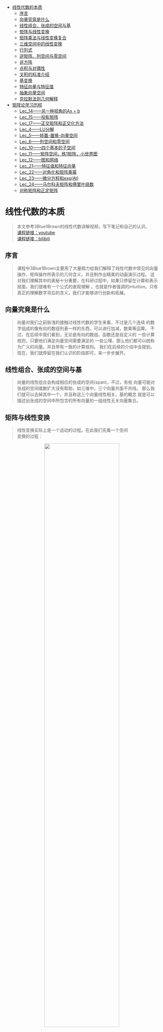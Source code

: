 ﻿<!-- TOC -->

- [线性代数的本质](#线性代数的本质)
    - [序言](#序言)
    - [向量究竟是什么](#向量究竟是什么)
    - [线性组合、张成的空间与基](#线性组合张成的空间与基)
    - [矩阵与线性变换](#矩阵与线性变换)
    - [矩阵乘法与线性变换复合](#矩阵乘法与线性变换复合)
    - [三维空间中的线性变换](#三维空间中的线性变换)
    - [行列式](#行列式)
    - [逆矩阵、列空间与零空间](#逆矩阵列空间与零空间)
    - [非方阵](#非方阵)
    - [点积与对偶性](#点积与对偶性)
    - [叉积的标准介绍](#叉积的标准介绍)
    - [基变换](#基变换)
    - [特征向量与特征值](#特征向量与特征值)
    - [抽象向量空间](#抽象向量空间)
    - [克拉默法则几何解释](#克拉默法则几何解释)
- [矩阵论学习历程](#矩阵论学习历程)
    - [Lec_14——另一种视角的Ax = b](#lec_14另一种视角的ax--b)
    - [Lec_15——投影矩阵](#lec_15投影矩阵)
    - [Lec_17——正交矩阵和正交化方法](#lec_17正交矩阵和正交化方法)
    - [Lec_4——LU分解](#lec_4lu分解)
    - [Lec_5——转置-置换-向量空间](#lec_5转置-置换-向量空间)
    - [Lec_6——列空间和零空间](#lec_6列空间和零空间)
    - [Lec_10——四个基本的子空间](#lec_10四个基本的子空间)
    - [Lec_11——矩阵空间，秩1矩阵，小世界图](#lec_11矩阵空间秩1矩阵小世界图)
    - [Lec_12——图和网络](#lec_12图和网络)
    - [Lec_21——特征值和特征向量](#lec_21特征值和特征向量)
    - [Lec_22——对角化和矩阵乘幂](#lec_22对角化和矩阵乘幂)
    - [Lec_23——微分方程和exp(At)](#lec_23微分方程和expat)
    - [Lec_24——马尔科夫矩阵和傅里叶级数](#lec_24马尔科夫矩阵和傅里叶级数)
    - [对称矩阵和正定矩阵](#对称矩阵和正定矩阵)

<!-- /TOC -->
# 线性代数的本质
>本文参考3Blue1Brown的线性代数讲解视频，写下笔记和自己的认识。<br>
[课程链接：youtube](https://www.youtube.com/watch?v=fNk_zzaMoSs&list=PLZHQObOWTQDPD3MizzM2xVFitgF8hE_ab)<br>
[课程链接：bilibili](https://www.bilibili.com/video/BV1ys411472E)<br>
## 序言
>课程中3Blue1Brown主要用了大量精力给我们解释了线性代数中常见的向量操作、矩阵操作所表示的几何含义，并且制作出精美的动画演示过程。
这对我们理解其中的奥秘十分重要，在科研过程中，如果只停留在计算和表示层面，我们很难有一个公式的直观理解
，也就是作者强调的intuition。只有真正的理解数字背后的含义，我们才能够进行创新和拓展。
## 向量究竟是什么
>向量对我们之前肤浅的接触过线性代数的学生来看，不过是几个连续
的数字组成的像有向的数组列表一样的东西，可以进行加减，数乘等运算。
不过，在后续中我们看到，无论是有向的数组、函数还是自定义的
一些计算规则，只要他们满足向量空间需要满足的
一些公理，那么他们都可以统称为广义的向量。并且带有一致的计算规则。
我们在后续的介绍中会提到。<br>
现在，我们就停留在我们认识的阶段即可，来一步步展开。
## 线性组合、张成的空间与基
>向量的线性组合会构成相应的张成的空间(span)，不过，有些
向量可能对张成的空间维数扩大没有帮助，如三维中，三个向量共面不共线。
那么我们就可以去掉其中一个，并且称这三个向量线性相关。基的概念
就是可以描述出张成的空间中所包含的所有向量的一组线性无关向量集合。
## 矩阵与线性变换
>线性变换实际上是一个运动的过程。在此我们先看一个空间<br>
变换的过程：<br>
<div align=center><img src="picture/空间变换.gif"  width="70%" height="70%"><br>
<div align=left><br>

>线性变换就是空间变换的一个特例：<br>
<div align=center><img src="picture/线性变换.gif"  width="70%" height="70%"><br>
<div align=left><br>

>而在二维空间中我们需要记录的只是两个基向量的变换过程，其他向量
会随之变换：<br>
<div align=center><img src="picture/二维变换.gif"  width="70%" height="70%"><br>
<div align=left><br>

>变换后的线性组合不变：<br>
<div align=center><img src="picture/线性组合变换.png"  width="70%" height="70%"><br>
<div align=left><br>

>而变换矩阵可以表示我们对空间以及其中的向量具体是如何进行变换的：<br>
<div align=center><img src="picture/变换矩阵.png"  width="70%" height="70%"><br>
<div align=left><br>

>上图中矩阵中绿色的第一列，和红色的第二列分别对应二维向量横纵坐标
的变换方式，经过如图所示的运算，我们可以得到变换的后的向量
这也就是我们常见的矩阵乘法：<br>
<div align=center><img src="picture/矩阵乘法.png"  width="70%" height="70%"><br>
<div align=left><br>

>更加有趣的是，作者用一个动画来分别描述变换矩阵的两列对两个
基向量，以及整个空间的变换过程：<br>
<div align=center><img src="picture/变换矩阵作用.gif"  width="70%" height="70%"><br>
<div align=left><br>

>因此，当我们看到一个矩阵，就可以看成一个对空间的变换！

## 矩阵乘法与线性变换复合
>先进行空间旋转，再进行空间旋转，需要对一个向量进行两次矩阵向量乘
运算，但是我们可以将两个变换矩阵复合到一起变成一个过程：<br>
<div align=center><img src="picture/复合矩阵.png"  width="70%" height="70%"><br><br>
<div align=left><br>
<div align=center><img src="picture/复合变换.gif"  width="70%" height="70%"><br>
<div align=left><br>

>下面我简单说明一下基向量i的去向:<br>
<div align=center><img src="picture/基向量i的去向.png"  width="70%" height="70%"><br>
<div align=left><br>

>如图所示，基向量i首先经过M1作用，被拉伸/压缩到[e g]，之后
[e g]又经过M2作用，横纵坐标分别由[a c]和[b d]作用，最后
得到如图所示的向量。基向量j类似。<br>
而矩阵乘法交换作用于向量后得到的向量往往和交换前的结果不同，
由空间变化我们就可以得知，这样，我们对矩阵乘法没有交换律就有更深一层的理解了
。而结合律却是适用的，因为在空间中(AB)C和A(BC)对空间的变换
其实是等价的。

## 三维空间中的线性变换
>三维空间与二维其实是类似的，只不过三维中我们用一个3*3的
矩阵来表示这个变换过程：<br>
<div align=center><img src="picture/三维变换.png"  width="70%" height="70%"><br>
<div align=left><br>

>我们分别对x,y,z三个方向上的坐标进行如下变换，叠加在一起
便是最终的变换结果。同样的，三维矩阵也有和二维类似的矩阵复合过程。

## 行列式
>变换矩阵行列式的作用其实是来描述一个空间被拉伸/压缩的程度的！
它的数值就是拉伸/压缩的倍数！并且在线性变换中，空间中的每一部分
经过变换后，都有一个同样的变换倍数。
更重要的是，当一个变换矩阵的行列式为0，那么说明这个空间
被“降维”了，我们以三维为例，当三维空间经过变换被压缩到
一条直线甚至一个点时，变换矩阵的行列式才可能为0！如下图所示:<br>
<div align=center><img src="picture/行列式与降维.gif"  width="70%" height="70%"><br>
<div align=left><br>

>还有一点就是行列式的值若为负值，我们可以认为空间被进行了
“翻转”，本来基向量i在基向量j的右边，经过翻转，变到了左边，
犹如一张翻转了的纸一样，而行列式的绝对值意义不变。如下图所示：<br>
<div align=center><img src="picture/空间翻转.gif"  width="70%" height="70%"><br>
<div align=left><br>

>三维空间中的行列式意义其实也是一样的。而负值变换的过程就是
坐标轴从右手定则变为左手定则的过程。<br>
对于行列式的计算这里有一个二维的示意图。基向量 i 先被拉伸为
[a c]之后基向量 j 又被拉伸到[b d]，而为了计算黄色部分面积
也就是行列式的值，我们可以由以下几何关系得出：<br>
<div align=center><img src="picture/二阶行列式的计算.png"  width="70%" height="70%"><br>
<div align=left><br>

>同样，我们也可以由几何关系得出以下规则：<br>
<div align=center><img src="picture/行列式规则.png"  width="50%" height="50%"><br>
<div align=left><br>

## 逆矩阵、列空间与零空间
>逆变换矩阵其实就是空间的逆变换过程：<br>
<div align=center><img src="picture/逆变换.gif"  width="70%" height="70%"><br>
<div align=left><br>

>只要我们在第一次变换过程中不会进行“降维”，也就是行列式不为0，
我们就能找到对应的逆变换，逆矩阵，同时一个输入对应一个输出向量。但是，一旦我们进行了降维，我们就无法
从低维度还原回高维度的情况。<br>
矩阵秩的概念我们都不陌生，但是，它在几何中表示的是，一个变换矩阵
把高维空间进行变换后的维数：<br>
<div align=center><img src="picture/秩.gif"  width="70%" height="70%"><br>
<div align=left><br>

>如果我们对空间进行了降维变换，那么就会有一组向量被挤压成零向量。
如果一个平面被挤压成一维，那么就有一条线上的向量被挤压成零向量；
如果一个三维空间被挤压成二维，那么就有一条线上的向量被挤压成零向量；
如果一个三维空间被挤压成一维，那么就有一个平面上的向量被挤压成零向量：<br>
<div align=center><img src="picture/核.gif"  width="70%" height="70%"><br>
<div align=left><br>

>变换后落到零点的向量集合，被称为“零空间”或“核”(kernel)。也就是方程Ax = 0时，我们解出的x，就是经过A变换后得到的空间向量集合——核(kernel)

## 非方阵
>如果一个变换矩阵不是方阵，那么空间的变换又是如何进行的呢？
这里虽然作者没有做动画，但是有了之前的知识也能够理解(作者懒得做了)。<br>
<div align=center><img src="picture/3_2矩阵.png.png"  width="40%" height="40%"><br>
<div align=left><br>

>如这样一3 * 2的矩阵，我们作用到一个2 * 2的二维平面空间中，带来的结果就是，
把二维平面扩展到过原点的三维平面了。<br>
同样，我们把一个2 * 3的矩阵可以作用到一个3 * 3的空间中，那么，这也叫“降维”。
同样也有到一维的转换，我们可以用一个1 * 2的矩阵降维平面到数轴：<br>
<div align=center><img src="picture/降维1.png"  width="70%" height="70%"><br>
<div align=left><br>

## 点积与对偶性
>点积的顺序无关性，体现出了一定的对偶性(duality)。<br>
作者用一个平面斜向放置的数轴来解释这一现象。我们将二维空间中点
投影到如下图的斜向数轴上，u 为轴上的单位向量，这样的投影变换，将二维
中的向量投影到一维数轴上就是一个降维过程，并且它满足线性变换等距性
的要求，那么就存在一个1 * 2的变换矩阵来描述这一过程。根据如图所示的
对偶性(对称性)，u 投影到单位向量 i 上，和 i 投影到 u 上的长度是相等的
，纵坐标方向也一样，那么我们就得到的了变换矩阵的值：<br>
<div align=center><img src="picture/点积.png"  width="70%" height="70%"><br>
<div align=left><br>

>ux就是对基向量 i 的变换，uy就是对基向量 j 的变换。我们便找到了点积和矩阵变换之间
的关系：<br>
<div align=center><img src="picture/点积意义.png"  width="70%" height="70%"><br>
<div align=left><br>

>即点积就是一个降维的变换过程，将[x y]以左边的变换矩阵，变换到一维，映射到了一个数上

## 叉积的标准介绍
>二维中两个向量叉积的的大小就是两个向量围成的平行四边形面积，这有些
像行列式，因为两个二维向量构成的2*2行列式的结果就是对应的平行四边形面积，方向
遵循右手定则，叉积的结果其实是一个向量。而三维中，两个向量的叉积
计算方法如下，而我们也就死记硬背，但是作者也给出了形象的几何理解
，但是这里与我目前关系不大，因此我不进行细究，有兴趣可以参考以下链接：
[三维叉积几何解释](https://www.bilibili.com/video/BV1ys411472E?p=12)<br>
<div align=center><img src="picture/三维叉积.png"  width="70%" height="70%"><br>
<div align=left><br>

## 基变换
>当使用 b1，b2 作为基向量时，[-1 2]表达的是黄色向量的值，但是如果我们要得到
该向量在基向量 i,j 下的坐标时，我们需要给 b1，b2 基向量下的坐标
左乘一个变换矩阵，而这个变换矩阵的两列，表达的就是 i 变为 b1，j 变换为
b2 的意思，也就是说，我们为了消除以 b1，b2作为基向量的误解，而进行空间变换
尝试用 i,j 的视角进行解读。这里好像是反的，但是事实确实如此。<br>
<div align=center><img src="picture/基变换.png"  width="70%" height="70%"><br>
<div align=left><br>
<div align=center><img src="picture/基变换似乎是反的.png"  width="70%" height="70%"><br>
<div align=left><br>

>反过来，如果我们知道在 i,j 基向量下的某向量坐标，如何知道在 b1,b2 中
的呢？结果就是——矩阵的逆：<br>
<div align=center><img src="picture/基变换的逆.png"  width="70%" height="70%"><br>
<div align=left><br>

>接下来就是相似矩阵的概念：如果我在 i,j 基下面做一个顺时针90°旋转的变换，那么
我在 b1,b2 中如何对空间做出同样的变换呢？答案就是——相似矩阵。<br>
相似矩阵就是同一个线性变换在不同基下的形式！<br>
<div align=center><img src="picture/相似变换.png"  width="70%" height="70%"><br>
<div align=left><br>

>等式左边最右面的矩阵是一个基向量的转换，也就是把 i,j 转换为 b1,b2，
按照文中的语言，也就是，从我们的视角转换到珍妮弗(她)的视角。
这样，我们再进行第二个旋转矩阵的变换，旋转过后，我们进行最左边的
逆矩阵转换，也就是从她的视角再转换为我们的视角。这样基变换逆矩阵、
旋转矩阵、基变换矩阵的乘积得到的结果，也就是在珍妮弗语言下将空间旋转90°
的变换矩阵。<br>
<div align=center><img src="picture/相似变换.gif"  width="70%" height="70%"><br>
<div align=left><br>

## 特征向量与特征值
>特征向量就是经过空间变换后，空间中仍在原来的直线上的那些向量集合，
只是进行了一定程度的拉伸/压缩，而特征值就是拉伸/压缩程度倍数的度量！<br>
<div align=center><img src="picture/特征向量.gif"  width="60%" height="60%"><br>
<div align=left><br>

>如图所示的绿色和黄色向量就是特征向量，而红色向量因为偏离了原来的直线
，因此，他不是特征向量。<br>
<div align=center><img src="picture/特征值.png"  width="70%" height="70%"><br>
<div align=left><br>

>如上图所示，黄色线上的向量被拉伸了2倍，绿色线上的被拉伸了3倍，因此他们
对应的特征值分别就是2和3。<br>
<div align=center><img src="picture/三维特征向量.gif"  width="60%" height="60%"><br>
<div align=left><br>

>还有就是三维的情况，如上图所示，当我们找到三维空间上的特征向量，
我们也就发现了三维空间变换过程中的旋转轴，特别的，当对应的特征值为1
时，这个方向上不进行拉伸/压缩。<br>
接下来就是计算上面的技巧：<br>
<div align=center><img src="picture/特征值计算.png"  width="40%" height="40%"><br>
<div align=left><br>

>我们发现这个计算公式其实表达的就是对于一个特征向量v经过变换矩阵A变换后，
只是放缩了一个λ倍而已。而在计算中，我们常用以下的技巧：<br>
<div align=center><img src="picture/特征值计算步骤.png"  width="40%" height="40%"><br>
<div align=left><br>

>经过移项后，我们另最后一个行列式为0，为什么呢？因为在倒数第二步，
我们把 A-λI 看成一个空间变换矩阵，也就是向量 v 经过空间变换后为0
向量，由前面的内容我们知道了，这里其实就是降维的过程！只有 A-λI 矩阵
将原来的空间进行降维，空间中才会出现被压缩为 0 向量的向量。而降维
的矩阵需要满足的条件就是行列式为 0 ，也就是将原始空间压缩为 0 倍(可以回忆二维情况
，将二维空间面积压缩为0；或者三维情况，将三维体积压缩为平面甚至直线，体积为0)
<br>但是有些变换是不存在特征向量、特征值的，比如二维旋转变换矩阵 A ，因为
经过旋转后没有一个平面上的向量，在原来的直线上。这时你算 Ax = λx 时会发现，
解出来λ是一个虚数。
<br>还有一个如下图的特殊情况，特征值为2，平面中所有向量都是特征向量，
这时你代入λ，求(A-λI )x = 0 ，会发现得到 0x = 0 ，所有x都符合要求：<br>
<div align=center><img src="picture/特征向量特殊情况.gif"  width="60%" height="60%"><br>
<div align=left><br>

>这里最后一个知识点就是“特征基”：当基向量都是特征向量会发生什么？
<br>我们都知道对角阵在计算高次幂时非常方便，如下图所示：<br>
<div align=center><img src="picture/对角阵计算便利.gif"  width="60%" height="60%"><br>
<div align=left><br>

>非对角阵在计算高次幂时就是一场噩梦！因此，我们有了一个想法，当空间变换中
所存在的基向量足够张成整个空间时，我们就可以用特征向量作为基！比如，二维情况，
变换后的空间，存在两个线性无关的基向量的情况。按照上一章的变换技巧，
我们以基向量作为特征向量，也就是进行基变换后在进行空间变换：<br>
<div align=center><img src="picture/特征基意义.gif"  width="60%" height="60%"><br>
<div align=left><br>

>如上图所示，这个新的变换必然是对角阵，因为它的基向量只进行了缩放。那此时
，我们要计算非对角阵高次幂，我们只需要进行“相似对角化”，转换为对角矩阵后，
进行高次幂计算，之后再转换回原来的基(这里的转换方法还不是很清楚，需要之后进行实践！)。<br>
<div align=center><img src="picture/非对角阵高次幂.png"  width="80%" height="80%"><br>
<div align=left><br>

>但并不是所有的变换都适用，前提是：当空间变换中所存在的基向量足够张成整个空间时才行。

## 抽象向量空间
>首先强调一点：行列式和特征向量和所选基向量无关。行列式是空间放缩倍数，特征向量是经过变换
仍然留在原来直线上的向量。<br>
<div align=center><img src="picture/行列式特征向量不变性.gif"  width="60%" height="60%"><br>
<div align=left><br>

>接下来进入主题，回到第一章的问题，什么是向量？现在我们进行解释，首先是函数为什么是向量：
“线性”定义：<br>
<div align=center><img src="picture/线性定义.png"  width="80%" height="80%"><br>
<div align=left><br>

>我们可以看到，多项式函数求导就是线性运算：<br>
<div align=center><img src="picture/函数求导线性.png"  width="50%" height="50%"><br>
<div align=left><br>
<div align=center><img src="picture/函数求导线性2.png"  width="40%" height="40%"><br>
<div align=left><br>

>现在，我们尝试用矩阵来描述求导：<br>
<div align=center><img src="picture/函数矩阵描述.png"  width="70%" height="70%"><br>
<div align=left><br>

>上图是一个函数的矩阵描述，右侧是对应的基向量(基函数)，求导过程如下:<br>
<div align=center><img src="picture/函数求导.png"  width="70%" height="70%"><br>
<div align=left><br>

>最左侧的是多项式求导矩阵，之后作用于一个多项式后，得到的列向量就是求导后的多项式系数向量。
这样我们就把求导和向量运算结合到了一起，实际上线性代数中的概念在函数中都有与之对应的部分：<br>
<div align=center><img src="picture/线性代数与函数.png"  width="60%" height="60%"><br>
<div align=left><br>
<div align=center><img src="picture/向量空间.png"  width="60%" height="60%"><br>
<div align=left><br>
<div align=center><img src="picture/向量空间公理.png"  width="60%" height="60%"><br>
<div align=left><br>

>而围绕向量空间的关键点就是：加法和数乘！满足8个公理，他就能代表
任何事物！普适的代价是抽象！

## 克拉默法则几何解释
>正交矩阵概念：<br>
<div align=center><img src="picture/正交变换.gif" width="60%" height="60%"><br>
<div align=left><br>

>在正交矩阵中，满足以下规则：<br>
<div align=center><img src="picture/正交矩阵规则.png" width="90%" height="90%"><br>
<div align=left><br>
<div align=center><img src="picture/y面积.png"  width="40%" height="40%"><br>
<div align=left><br>

>这样我们把 y 值和面积联系了起来，之后经过A矩阵变换空间，y的面积也发生了变化<br>
<div align=center><img src="picture/y变化.png"  width="60%" height="60%"><br>
<div align=left><br>

>根据以上的关系，我们可以计算 y ：<br>
<div align=center><img src="picture/计算y.png"  width="60%" height="60%"><br>
<div align=left><br>

>需要说明的只有分子上的 Area 的值计算方法，也就是变换后黄色部分面积，
我们可以由变换后的绿色向量和变换后的[x y]粉色向量构成的矩阵的
行列式得到黄色部分面积。而粉色向量变换后就是[4 2]，绿色向量变换后就是[2 0]!
这里用到了之前的一些知识。按照这种方法，我们也可以得到 x 的计算方法。也可以拓展到高维。
不过克拉默法则并不是解方程组的最好方法，高斯消元法应用往往更多，但
这里提供了一个很好的几何解释。<br><br>

>现在，所有的内容已经解释完毕。最后Shout out to 3Blue1Brown！

# 矩阵论学习历程
>在下面的部分我将记录一些关于大三暑假矩阵论学习过程中的内容。<br>
以下内容来自于Strang教授MIT的线性代数课程<br>
[(课程链接YouTube)](https://www.youtube.com/watch?v=YeznlKTrpmU&list=PL6839449936471E0C&index=1)<br>
[(课程链接bilibili)](https://www.bilibili.com/video/BV1zx411g7gq?p=1)

## Lec_14——另一种视角的Ax = b
>我发现教授对 Ax = b 这个等式的特别的解释：这个方程要有解的前提是向量b要落在矩阵A的列空间中，当我们把A写成[c1 c2 ... cn] ，x写成[x1 x2 ... xn]T，答案就显而易见了，Ax = c1x1 + c2x2 + ... + cnxn = b，也就是向量b是A列向量的线性组合，也就是b需要落在矩阵A的列空间中。

## Lec_15——投影矩阵
>课上说明了投影矩阵P是对称，且P^2 = P的，Px = b：将投影矩阵作用在一个向量上，会得到另一个向量且得到的向量b一定在投影直线上，那么就说明投影矩阵的列向量的秩为1，因为b必须落在P矩阵的列向量所张成的空间中。现实中，Ax = b 往往会遇到无解的情况，那么此时，我们就需要对b做一个投影，让他投影到一个“最好”的平面上，记投影后的向量为p，而此时，我们只需要解 Ax = p 即可。而投影的p需要落在矩阵A的列空间中，这样就保证了有解。换句话说，教授讲了一个例子就是最小二乘估计拟合直线，当我有很多点，但是未知的拟合直线只有两个未知数 y=ax+b 时，我们会得到一个方程组 Ax = b，此时A矩阵是一个矩形，且方程组无解，我们便可以两边同时乘以A的转置得到 AT·A·x-hat = AT·b ，而此时的x-hat和之前的x不是一个，通过证明(由空间上的垂直关系得到下图方程)我们知道此方程是有解的，x-hat = (AT·A)^-1·AT·b。与此同时，对应的解 p = A·x-hat = A·(AT·A)^-1·AT·b。而我们把去掉b的部分：A·(AT·A)^-1·AT 称之为“投影矩阵”。需要指出的是，当A为一个可逆方阵，那么此时 Ax = b 有解，我们得到投影矩阵其实是一个单位矩阵I，此时的意思就是，把一个n维的空间，投影到一个n维的空间，对应的投影矩阵就是单位矩阵。<br>
<div align=center><img src="picture/投影方程.png"  width="60%" height="60%"><br>
<div align=left><br>

>那我们得到的投影矩阵P有什么用呢?答案是：我们可以将P作用到一个向量b上，使得b投影到A的列空间中得到一个投影向量p，进而方程组 Ax = p 得到一个最优解 x-hat。而当我们最小二乘估计 Ax = b 时，两边同时乘以 AT 解出来的就是 x-hat ，再 A·x-hat = p 投影向量<br>
最后再强调一遍大前提是：AT·A 这个矩阵是可逆的当且仅当A的列向量线性无关，这时，最小二乘法才会成立。

## Lec_17——正交矩阵和正交化方法
>正交矩阵即 QT·Q = I ，即Q的列向量互相都是正交的，并且列向量都是单位化的(长度为1)。正交矩阵也都是对称矩阵。当正交矩阵为方阵时，正交矩阵是可逆的：QT = Q^-1。在应用中，我们得到正交矩阵的意义是很重大的，比如，在上一节我们提到的标准方程：AT·A·x-hat = AT·b，当A为正交矩阵时，方程就变为： x-hat = AT·b <br>
之后教授又讲了施密特正交化方法的内容，施密特正交化其实就是已知一组基向量，将其转化为单位正交的基向量的过程，不过我们需要理解的是，这个正交化过程，就是依次选取每一个基向量，减去上一节我们得到的投影向量分量，而那个误差向量e，才是我们需要的，因为那个误差向量e是垂直于已知基向量的：<br>
<div align=center><img src="picture/施密特正交化.png"><br>
<div align=left><br>

>投影的原理之前讲过，如下图所示：<br>
<div align=center><img src="picture/投影.png"  width="40%" height="40%"><br>
<div align=left>
<br>

>而这个正交化过程的步骤我们在课本上已经练习了多次了。但是，搞线性代数的人并不会去列举以上的公式步骤，他们会进一步将两组基向量写成矩阵形式，比如，以原来未单位化、且未正交的基向量作为列向量构成矩阵 A，之后又以单位化、正交化的基向量作为列向量构成正交矩阵 Q，而这两个矩阵之间的关系我们可以由一个矩阵 R 来沟通起来，即 A = Q·R ，而 R 是一个上三角矩阵(这部分教授没有明确讲清楚，需要之后自己探究)。

## Lec_4——LU分解
>任意一个方阵 A ，我们都可以分解成 A = L·U，的形式，其中L是下三角矩阵，而U是上三角矩阵。我们都知道左乘初等矩阵相当于行变换，对于任意一个矩阵，我们不断进行行变化，便可以化为上三角矩阵，得到：E1·E2·...·EN·A = U 的形式，因为初等矩阵都是非奇异的，因此，我们可以左乘各个初等矩阵Ei的逆，而最后我们发现Ei的逆的乘积恰好是一个下三角矩阵，并且不会出现变换“叠加”的形式。换句话说，我们更愿意研究初等矩阵逆的乘积，而不是初等矩阵的乘积，这就是我们进行LU分解的目的。

## Lec_5——转置-置换-向量空间
>在上一节我们可以看到一个矩阵可以被分解成 L·U 的形式，但是有一个问题，就是当对角线上的主元为 0 时我们就不能继续化简了，那么此时我们就需要置换两行，此时我们只需要给需要置换的矩阵左乘置换矩阵即可。置换矩阵P有以下特点：<br>
<div align=center><img src="picture/置换矩阵.png"  width="60%" height="60%"><br>
<div align=left><br>

>关于向量空间的子空间教授强调的一点就是：过原点。比如三维空间的子空间可以是过原点的一个面，或是三维空间本身，或是原点。因为子空间必须满足对加法和数乘的封闭性，因此它一定是包含原点的。十维空间的五个线性无关的向量组成的子空间，同样也是过原点的。最后教授说了关于矩阵列空间的含义，这在之前我也解释过，就不再赘述了。

## Lec_6——列空间和零空间
>因为这部分内容之前笔记中也提到过，所以不再赘述。我想补充的只有教授在这节课最后提到的 Ax = b，这个方程的解空间其实是一个点/平面/直线/更高维的空间，但是，它的解空间不能被称之为Rn的子空间，因为它一定不过原点。它是一个不过原点的空间。也很轻易的可以证明它不满足加法和数乘的封闭性。

## Lec_10——四个基本的子空间
>以 m*n 的矩阵 A 来看，四个基本的子空间分别是：A的列空间，A列空间的零空间，A行空间，A行空间的零空间(左零空间)。<br>
假设 A 的秩为 r ，我们可以看到 A 的列空间的维数是 r ，A 的列空间的零空间的维数是 m - r ，A的行空间的秩为 r ，A 的行空间的零空间的维数是 n - r。<br>

>并且教授给我们讲了关于高斯-约旦消元法的原理。 高斯-约旦消元法：我们将一个矩阵 A 和单位矩阵 I 进行组合，得到一个复合矩阵：[A I]，进行行变换后可化成：[R E] (当A为方阵时可化成[I A^-1] , R表示行最简型)。我们都知道这个方法，可是为什么可以得到 A^-1，或者更普遍的来说，得到E，其实这个 E 记录下了你之前对 A 进行的行变换的每一步，当我们进行了一系列行变换后 A 变成了 I，变换过程保存在 E 中，因此，我们只需要给 A 左乘 E 就能得到单位矩阵 I , 若 A 不是方阵，给 A 左乘 E 就能得到 R。所以有： E·A = R。<br>

>教授解释的另一个问题就是我们如何得到这四个基本子空间的基？首先，关于 A 行向量的基，我们可以对 A 进行行变换，化为行最简型 R ，因为行变换不破坏行空间，因此得到的 R 中的非零行，就是行空间的基。行空间对应的零空间的基，我们可以从上一段我们得到的 E 中获得，如果零空间的秩为 1 ，那么就取倒数第一行就是零空间的基(这里没太懂)，其实不嫌麻烦的话，我们可以解 ATx = 0 的解空间就是行空间对应的零空间，因为我们在研究方程组时都关注的是列向量，因此这里需要转置一下。关于列空间和与之对应的零空间研究方法也就是一个转置关系，在此不再赘述。

## Lec_11——矩阵空间，秩1矩阵，小世界图
>这里，第一个提出的问题是什么是矩阵空间？矩阵空间其实就是一种向量空间，只要它满足向量空间八个公理即可。而我们不禁要问，矩阵空间的维数是多少？于是教授给了我们几个特殊的矩阵空间作为代表，帮助我们理解。首先，3*3 对称矩阵，对称矩阵的维数我们定为 6，因为只要有对角元素和对角上面/下面的元素，我们就能得到整个矩阵的样子，而很明显对称矩阵对加法和数乘封闭。第二，3 * 3 上三角矩阵，它的维数也是 6，理由和上面类似。上三角矩阵 ∩ 对称矩阵 = 对角矩阵(分别属于那两类)，而对角矩阵维数为 3。<br>

>而我们不去研究他们二者的并，因为他们二者的并并不是一个向量空间，我们转过头来更愿意研究他们的“和”。也就是说，上三角矩阵 + 对称矩阵 = 全体矩阵(这一点我们可以进行验证)。其中，和的意义就是取一个上三角矩阵，去一个对称矩阵，将二者相加。其实这有点不太好理解，我更愿意去把它类比成在三维空间中两个方向不同的平面，我们研究两个平面的并其实没有多大意义，而两个平面的和其实就是整个三维空间。<br>
并且，重要的是，这里存在一个维数的关系，U 代表上三角矩阵，S 代表对称矩阵，即 dim(U) + dim(S) = dim(U + S) + dim(U ∩ S) (6 + 6 =9 + 3)<br>

>之后教授穿插了一个关于向量空间的例子，我之前也提到过，就是关于微分：<br>
<div align=center><img src="picture/微分向量空间.png"  width="80%" height="80%"><br>
<div align=left><br>

>如图所示的微分方程的解是两个解的线性组合，我们当然可以把这两个解当作基，并且认为微分方程的解空间(向量空间)的维数为2。<br>
下面一个知识点，秩1矩阵一定可以分解为一个列向量与一个行向量的乘积(线性代数考研题里面见过)。<br>
最后又提到关于矩阵表示图的概念，这是下节课的重点(克林顿和莱文斯基的例子哈哈哈)

## Lec_12——图和网络
>本节课中，教授用一个矩阵表示一个电流流向图，图中四个节点、五条边，节点表示电阻/电源之类的器件，有向边表示电流，一条边的起点表示电流流出，出口表示电流流入另一个节点，之后我们把该矩阵表示为 A ,将 A 转置，我们得到一个 4 * 5 的矩阵，我们构造一个方程：ATy = 0 ，y 是一个五维向量，每一个分量表示了每条边上的电流方向和大小，因为需要一个平衡：电流流入等于流出，因此，等式右边为 0 ，转置矩阵一共四行，每一行代表一个节点的平衡情况。因此，只要解出这个方程，即 AT 的零空间，就能知道这个图中电流要达到平衡，电流的关系应该是怎样的。<br>
<div align=center><img src="picture/基尔霍夫电流定律.png" ><br>
<div align=left><br>

>并且需要补充的是，如果电路图中某几条边会构成回路，那么在矩阵中，这几条边一定是线性相关的！magic！而无回路的图我们称之为——树！<br>
最后教授又神奇的证明了欧拉公式，上面提到了，矩阵中线性相关的边是回路，那么我们可以推导出：图中的回路个数 = 矩阵的零空间维数 = 矩阵自由向量个数 = m - r (若 A 为 m * n 矩阵，AT 则为 n * m，零空间维数自然是 m - r )！而等式右边的 m 代表边的个数，秩 r 是节点数 - 1(这里不太理解)，见下面等式。<br>
<div align=center><img src="picture/欧拉公式.png"  width="80%" height="80%"><br>
<div align=left><br>

>也就是任意一个图中的回路、边、节点数有以上的关系，这就是欧拉公式。<br>
最后教授又把前面的全部串起来了，得到了一个应用数学里的平衡方程，但是我还是才疏学浅没有理解，不得不说这课程level真的高！Inspiring courses！

## Lec_21——特征值和特征向量
>这节课之前很多内容和理解方式我也涉及过，就不再赘述。<br>
我们在这里记几个概念：对于一个矩阵 A ，它的迹trace = 对角线元素之和 = 各特征值之和。<br>
对于一个矩阵 A ，它的特征值之积 = A 对应的行列式值<br>
对于有的矩阵，它存在重复的特征值，如 n 次，而如果这个特征值不对应 n 个线性无关的特征向量，就说 A 是退化矩阵。<br>
对于上三角/对角阵，根据前面的性质，对角线元素就是他们的特征值。

## Lec_22——对角化和矩阵乘幂
>教授在这里讲了关于方阵对角化的条件：n 阶方阵可对角化的条件为有 n 个线性无关的特征向量。我们根据如下图所示进行解释：<br>
<div align=center><img src="picture/对角化条件.png" ><br>
<div align=left><br>

>矩阵 S 是特征向量组成的矩阵，即列向量 x1,x2..xn 都是特征向量，A·S 按如图所示推导，最后由把 λ 以对角阵 Λ 的形式提出来，此时若 S 非奇异就可以移到等式左边：S^-1·A·S = Λ 。而 S 非奇异的条件就是列向量线性无关。那么，我们也可以把公式写成：A = S·Λ·S^-1，这又是 A 的一种分解方法。现在我们已经接触到三种矩阵分解方法：LU 分解，施密特正交化方法中的 QR 分解，和现在这种。对角化对矩阵乘幂是很有帮助的。<br>

>最后教授举了一个斐波那契数列求具体值的方法，就是根据已知条件构建一个初始向量 x = [0 1]，然后根据迭代公式，得到一个矩阵 A ，表示变化过程，最后我们只需要求 A 的特征值和特征向量，特征值表示数列是增大还是减小，以及变化的幅度，收敛还是发散，知道特征向量我们就可以对角化，然后再算数列第 100 项，或者更高项就很容易了。<br>

## Lec_23——微分方程和exp(At)
>首先第一个问题是解微分方程，不过有一点不同的是，在之前我们学高等数学时，微分方程只涉及了一个方程情况(我不知道这叫什么，请容许我暂时这样说)，而现在的方程的解是一个矩阵形式 du/dt = Au：<br>
<div align=center><img src="picture/微分方程.png" width="60%" height="60%"><br>
<div align=left><br>

>矩阵 A 就是描述右侧系数的，而解这个方程的方法的核心思想就是矩阵 A 的特征值和特征向量，解的形式如下图所示：<br>
<div align=center><img src="picture/微分方程解的形式.png" ><br>
<div align=left><br>

>λ1，λ2 就是特征值，x1，x2 就是二者对应的特征向量。这个解的形式就很像我们上节课提到的斐波那契数列差分方程解的形式(列在的约等号的右边)。根据这个微分方程解的形式我们可以看出，当 λ 为 0 时，我们在最终结果中会得到一个“稳态”，也就是不随时间变化的状态，而 λ > 0 的是发散的部分，随时间推移越来越大，而 λ < 0 的是“收敛”的，随时间推移越来越小趋于 0 。最后根据初始条件，我们可以得到常数 C1,C2。最终的解：<br>
<div align=center><img src="picture/微分方程解.png" ><br>
<div align=left><br>

>之后教授又讲了这个微分方程的解 u(t) 其实可以表示为矩阵指数的形式，如下图所示：<br>
<div align=center><img src="picture/矩阵指数.png" ><br>
<div align=left><br>

>为什么可以把以 At 为指数的转换为以 Λt 为指数的表示呢？我们可以用泰勒展开式来理解，泰勒展开在此种情况下仍然适用：<br>
<div align=center><img src="picture/exp(At).png" ><br>
<div align=left><br>

>最后如何理解以 Λt 为指数的形式呢，我们给出如下定义：<br>
<div align=center><img src="picture/对角阵指数.png" width="40%" height="40%"><br>
<div align=left><br>

>我们也可以把之前见到的单个二阶方程的微分方程表达成矩阵形式进行求解：<br>
<div align=center><img src="picture/单个微分方程.png" width="60%" height="60%"><br>
<div align=left><br>

>第一行 -b * y' - k * y = y''实际是原方程，而第二行 y' = y'是一个补充方程。根据这种思路，我们求单个五阶微分方程就可以构造四个补充方程来化为矩阵方式求解。

## Lec_24——马尔科夫矩阵和傅里叶级数
>马尔科夫矩阵就是每一个列向量，各分量加起来是 1，且各分量都大于等于 0 的矩阵。它的特点是：一定存在一个 λ = 1 的特征值，其他特征值 |λ| < 1。至于其证明过程也不是很难，在这里不再赘述。
<br>之后教授用一个人口迁移的例子，解释了马尔科夫矩阵的应用。我们先来回忆一下之前Lec_22中提到的斐波那契数列求解过程，斐波那契数列的特点就是不断进行迭代，我们假设加州人口和麻省人口是以每年一个固定比例进行互相迁移的，加州每年90%的人口留在本地，10%的人口去了麻省，而麻省每年20%的人留在本地，80%的人去了加州，我们可以得到如下马尔科夫矩阵：<br>
<div align=center><img src="picture/人口迁移.png" width="60%" height="60%"><br>
<div align=left><br>

>而问题就是我们要知道100年后这里的人口分布情况，可以假设开始人口为[0 1000]，即加州没人，麻省1000人。而这种差分方程的解的形式我们也知道：<br>
<div align=center><img src="picture/差分通解.png" width="80%" height="80%"><br>
<div align=left><br>

>而这个 2 * 2 的矩阵的特征值有两个，一个是 1 ，一个小于 1 ，当代入 uk 中后，其中一个必定随着 k (年份)的增大而逐渐趋于 0，而 λ = 1 的项却不会，因此我们把它称之为“稳态”，这是解决问题的关键，同样也是我们研究马尔科夫矩阵的原因。之后的步骤就是求解马尔科夫矩阵的特征值，特征向量之后初始值带入求解 c1,c2 即可。 <br>
关于傅里叶级数：法国数学家傅里叶发现，任何周期函数都可以用正弦函数和余弦函数构成的无穷级数来表示（选择正弦函数与余弦函数作为基函数是因为它们是正交的）：<br>
<div align=center><img src="picture/傅里叶级数.png" width="80%" height="80%"><br>
<div align=left><br>

>而问题的关键在于我们要得到等式的系数，而特别的，傅里叶级数的基：1，cos x，sin x，cos 2x，sin 2x，...都是两两“正交”的，在向量中正交表示内积为 0 ，而在函数中正交表示两函数相乘在周期内积分为 0 ，这样，我们只需要给等式两边依次乘每一个基，然后在周期内记分，就能得到每个系数 an，因为除了基的那一项，其他的积分下来都是 0 。如下图求 a1 的过程：<br>
<div align=center><img src="picture/傅里叶系数.png" width="40%" height="40%"><br>
<div align=left><br>

## 对称矩阵和正定矩阵
>对称矩阵两大特点：特征值都是实数(并不是所有实矩阵特征值都是实数，如旋转矩阵)；特征向量相互垂直(正交)。<br>
一个非奇异矩阵可以写成 A = S·Λ·S^-1 的形式，而对于非奇异的且对称的矩阵，因为它的特征向量是相互垂直(正交)的，那么我们可以找到一组单位化的正交特征向量，而我们前提是这个矩阵是非奇异的(满秩)，那么这一组单位化的正交特征向量就可以作为一组标准正交基。而标准正交的基组成的正交矩阵的特点就是：Q·QT = I 即 QT = Q^-1，因此我们可以把 A = S·Λ·S^-1 写成 A = Q·Λ·Q^-1，进而写成 A = Q·Λ·QT。
<br>以上的推导值得我们反复推敲，而现实中大多数情况， A 都会是一个非奇异的，因此研究非奇异对称矩阵的特点很有必要。最后一个分解对称矩阵的等式在数学中就叫做——谱定理(spectral theorem)。<br>
至于特征值是实数的证明比较繁琐，我在这里不想说什么。<br>
对于非奇异对称矩阵的分解，我们还可以进一步展开：<br>
<div align=center><img src="picture/对称矩阵分解.png" width="80%" height="80%"><br>
<div align=left><br>

>即分解成多个正交特征向量乘积组成的矩阵线性组和相加的形式，注意 qn·qnT 是矩阵，qnT·qn 是数。而qn·qnT 其实是一个投影矩阵，因为它是对称的，并且 qn·qnT·qn·qnT = qn·qnT ，并且当 qn 是标准正交时，qnT·qn = 1，因此我们可以不要分母 aT·a 的形式。。以防我们忘记，这里再回顾一下投影矩阵 P 的形式，如下图所示：<br>
<div align=center><img src="picture/投影.png"  width="40%" height="40%"><br>
<div align=left>
<br>

>对称矩阵还有一个特点就是，主元(高斯消去法化为行阶梯型后对角线上的元素)的正负个数，等于特征值的正负个数。主元的乘积就是特征值的乘积。(这里不太明白，之后探究一下)

>下面来说说正定矩阵，正定矩阵的特点：特征值都为正，主元都为正的对称矩阵。这是微分方程中很喜欢的矩阵，因为微分方程中出现负特征值，那么相关项就会逐渐变小到 0。并且，当我们依次检查一个方阵的主子行列式，若都为正，那么就是一个正定矩阵。